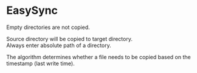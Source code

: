 # EasySync

Empty directories are not copied.

Source directory will be copied to target directory. <br />
Always enter absolute path of a directory.

The algorithm determines whether a file needs to be copied based on the timestamp (last write time).
